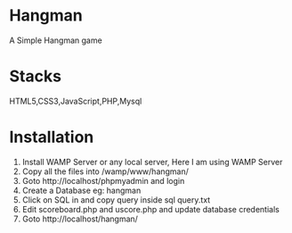 # Hangman
A Simple Hangman game


# Stacks
HTML5,CSS3,JavaScript,PHP,Mysql

# Installation
  1. Install WAMP Server or any local server, Here I am using WAMP Server
  2. Copy all the files into /wamp/www/hangman/
  3. Goto http://localhost/phpmyadmin and login
  4. Create a Database eg: hangman
  5. Click on SQL in and copy query inside sql query.txt
  6. Edit scoreboard.php and uscore.php and update database credentials
  7. Goto http://localhost/hangman/

